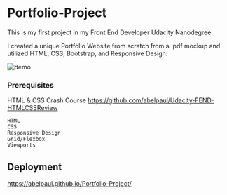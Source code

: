 # Portfolio-Project
This is my first project in my Front End Developer Udacity Nanodegree. 

I created a unique Portfolio Website from scratch from a .pdf mockup and utilized HTML, CSS, Bootstrap, and Responsive Design.

![demo](https://user-images.githubusercontent.com/22419254/38969051-4e5a17c0-435c-11e8-91b9-02ba0ef42056.png)


### Prerequisites

HTML & CSS Crash Course 
https://github.com/abelpaul/Udacity-FEND-HTMLCSSReview

```
HTML
CSS
Responsive Design
Grid/Flexbox
Viewports
```




## Deployment
https://abelpaul.github.io/Portfolio-Project/

